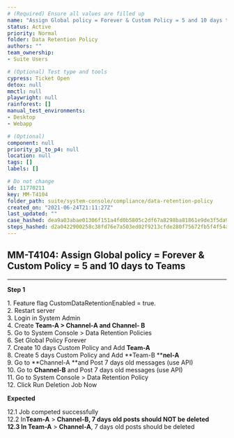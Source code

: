 ```yaml
---
# (Required) Ensure all values are filled up
name: "Assign Global policy = Forever & Custom Policy = 5 and 10 days to Teams"
status: Active
priority: Normal
folder: Data Retention Policy
authors: ""
team_ownership: 
- Suite Users

# (Optional) Test type and tools
cypress: Ticket Open
detox: null
mmctl: null
playwright: null
rainforest: []
manual_test_environments: 
- Desktop
- Webapp

# (Optional)
component: null
priority_p1_to_p4: null
location: null
tags: []
labels: []

# Do not change
id: 11770211
key: MM-T4104
folder_path: suite/system-console/compliance/data-retention-policy
created_on: "2021-06-24T21:11:27Z"
last_updated: ""
case_hashed: dea9a03abae01306f151a4fd0b5805c2df67a8298ba81861e9de3f5da99fdd7bb8499fa39a31084d656ed24d439edef4
steps_hashed: d2a0422900258c38fd76e7a503ed02f9213cfde280f75672fb5f4f54aea8153dc6f922ae3f2c2348ebaa8df4a3a14697
---
```


## MM-T4104: Assign Global policy = Forever & Custom Policy = 5 and 10 days to Teams

---

**Step 1**

1\. Feature flag CustomDataRetentionEnabled = true.\
2\. Restart server\
3\. Login in System Admin\
4\. Create **Team-A **> **Channel-A** and** Channel- B**\
5\. Go to System Console > Data Retention Policies\
6\. Set Global Policy Forever\
7\. Create 10 days Custom Policy and Add **Team-A**\
8\. Create 5 days Custom Policy and Add \*\*Team-B \*\***nel-A**\
9\. Go to \*\*Channel-A \*\*and Post 7 days old messages (use API)\
10\. Go to **Channel-B** and Post 7 days old messages (use API)\
11\. Go to System Console > Data Retention Policy\
12\. Click Run Deletion Job Now

**Expected**

12.1 Job competed successfully\
12.2 In**Team-A** > **Channel-B, **7 days old posts should **NOT** be deleted\
12.3** **In** Team-A** > **Channel-A**, 7 days old posts should be deleted
